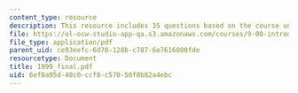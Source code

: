 ```yaml
---
content_type: resource
description: This resource includes 35 questions based on the course understanding.
file: https://ol-ocw-studio-app-qa.s3.amazonaws.com/courses/9-00-introduction-to-psychology-fall-2004/6ef8a95d48c0ccf8c57050f8b82a4ebc_1999_final.pdf
file_type: application/pdf
parent_uid: ce93eefc-6d70-128b-c787-6e7616800fde
resourcetype: Document
title: 1999_final.pdf
uid: 6ef8a95d-48c0-ccf8-c570-50f8b82a4ebc
---
```

